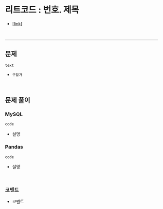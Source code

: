 리트코드 : 번호. 제목
===

* [[link]]()
<br>

---

## 문제
```text
text
```

* `구할거`

<br>

## 문제 풀이

### **MySQL**
```SQL
code
```

* 설명
  
### **Pandas**
```python
code
```

* 설명
  
<br>

### **코멘트**
* 코멘트
